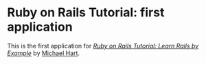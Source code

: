 # Ruby on Rails Tutorial: first application

This is the first application for
[*Ruby on Rails Tutorial: Learn Rails by Example*](http://www.railstutorial.org/)
by [Michael Hart](http://www.michaelhart1.com/).
